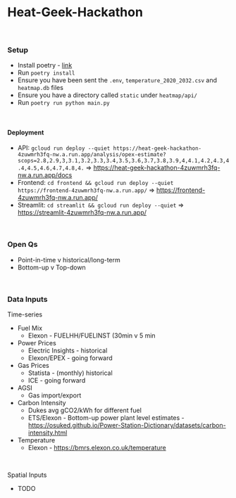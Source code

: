 # Heat-Geek-Hackathon

<br>

### Setup

* Install poetry - [link](https://python-poetry.org/docs/#installation)
* Run `poetry install`
* Ensure you have been sent the `.env`, `temperature_2020_2032.csv` and `heatmap.db` files
* Ensure you have a directory called `static` under `heatmap/api/`
* Run `poetry run python main.py`

<br>

#### Deployment

* API: `gcloud run deploy --quiet https://heat-geek-hackathon-4zuwmrh3fq-nw.a.run.app/analysis/opex-estimate?scops=2.8,2.9,3,3.1,3.2,3.3,3.4,3.5,3.6,3.7,3.8,3.9,4,4.1,4.2,4.3,4.4,4.5,4.6,4.7,4.8,4.` => https://heat-geek-hackathon-4zuwmrh3fq-nw.a.run.app/docs
* Frontend: `cd frontend && gcloud run deploy --quiet https://frontend-4zuwmrh3fq-nw.a.run.app/` => https://frontend-4zuwmrh3fq-nw.a.run.app/
* Streamlit: `cd streamlit && gcloud run deploy --quiet` => https://streamlit-4zuwmrh3fq-nw.a.run.app/


<br>

### Open Qs

* Point-in-time v historical/long-term
* Bottom-up v Top-down

<br>

### Data Inputs

Time-series
* Fuel Mix
  * Elexon - FUELHH/FUELINST (30min v 5 min
* Power Prices
  * Electric Insights - historical
  * Elexon/EPEX - going forward
* Gas Prices
  * Statista - (monthly) historical
  * ICE - going forward
* AGSI
  * Gas import/export
* Carbon Intensity
  * Dukes avg gCO2/kWh for different fuel
  * ETS/Elexon - Bottom-up power plant level estimates - https://osuked.github.io/Power-Station-Dictionary/datasets/carbon-intensity.html
* Temperature
  * Elexon - https://bmrs.elexon.co.uk/temperature  
   
<br>

Spatial Inputs
* TODO

<br>

### 
